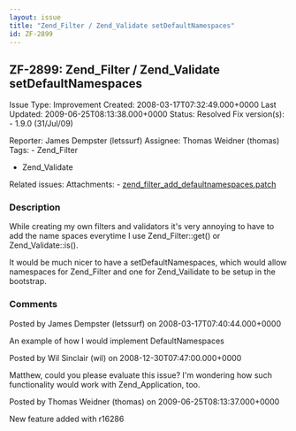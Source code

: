 ```yaml
---
layout: issue
title: "Zend_Filter / Zend_Validate setDefaultNamespaces"
id: ZF-2899
---
```


ZF-2899: Zend\_Filter / Zend\_Validate setDefaultNamespaces
-----------------------------------------------------------

 Issue Type: Improvement Created: 2008-03-17T07:32:49.000+0000 Last Updated: 2009-06-25T08:13:38.000+0000 Status: Resolved Fix version(s): - 1.9.0 (31/Jul/09)
 
 Reporter:  James Dempster (letssurf)  Assignee:  Thomas Weidner (thomas)  Tags: - Zend\_Filter
- Zend\_Validate
 
 Related issues: 
 Attachments: - [zend\_filter\_add\_defaultnamespaces.patch](/issues/secure/attachment/11180/zend_filter_add_defaultnamespaces.patch)
 
### Description

While creating my own filters and validators it's very annoying to have to add the name spaces everytime I use Zend\_Filter::get() or Zend\_Validate::is().

It would be much nicer to have a setDefaultNamespaces, which would allow namespaces for Zend\_Filter and one for Zend\_Vailidate to be setup in the bootstrap.

 

 

### Comments

Posted by James Dempster (letssurf) on 2008-03-17T07:40:44.000+0000

An example of how I would implement DefaultNamespaces

 

 

Posted by Wil Sinclair (wil) on 2008-12-30T07:47:00.000+0000

Matthew, could you please evaluate this issue? I'm wondering how such functionality would work with Zend\_Application, too.

 

 

Posted by Thomas Weidner (thomas) on 2009-06-25T08:13:37.000+0000

New feature added with r16286

 

 